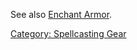 See also [Enchant Armor](Enchant_Armor.md "wikilink").

[Category: Spellcasting Gear](Category:_Spellcasting_Gear "wikilink")
